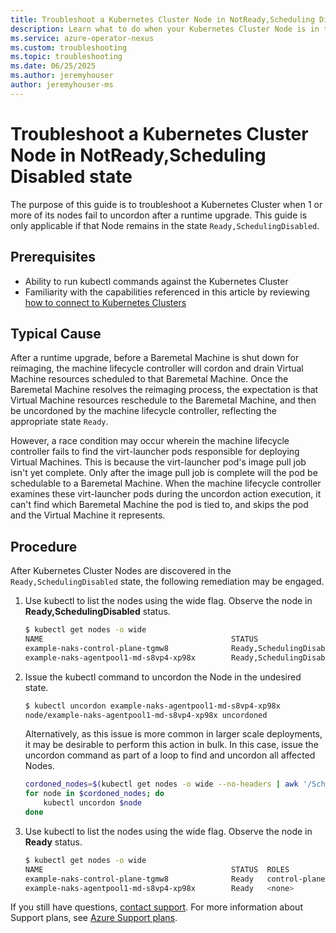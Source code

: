 ```yaml
---
title: Troubleshoot a Kubernetes Cluster Node in NotReady,Scheduling Disabled after Runtime Upgrade
description: Learn what to do when your Kubernetes Cluster Node is in the state NotReady,Scheduling Disabled after a runtime upgrade.
ms.service: azure-operator-nexus
ms.custom: troubleshooting
ms.topic: troubleshooting
ms.date: 06/25/2025
ms.author: jeremyhouser
author: jeremyhouser-ms
---
```

# Troubleshoot a Kubernetes Cluster Node in NotReady,Scheduling Disabled state

The purpose of this guide is to troubleshoot a Kubernetes Cluster when 1 or more of its nodes fail to uncordon after a runtime upgrade. This guide is only applicable if that Node remains in the state `Ready,SchedulingDisabled`.

## Prerequisites

- Ability to run kubectl commands against the Kubernetes Cluster
- Familiarity with the capabilities referenced in this article by reviewing [how to connect to Kubernetes Clusters](howto-kubernetes-cluster-connect.md)

## Typical Cause

After a runtime upgrade, before a Baremetal Machine is shut down for reimaging, the machine lifecycle controller will cordon and drain Virtual Machine resources scheduled to that Baremetal Machine. Once the Baremetal Machine resolves the reimaging process, the expectation is that Virtual Machine resources reschedule to the Baremetal Machine, and then be uncordoned by the machine lifecycle controller, reflecting the appropriate state `Ready`.

However, a race condition may occur wherein the machine lifecycle controller fails to find the virt-launcher pods responsible for deploying Virtual Machines. This is because the virt-launcher pod's image pull job isn't yet complete. Only after the image pull job is complete will the pod be schedulable to a Baremetal Machine. When the machine lifecycle controller examines these virt-launcher pods during the uncordon action execution, it can't find which Baremetal Machine the pod is tied to, and skips the pod and the Virtual Machine it represents.

## Procedure

After Kubernetes Cluster Nodes are discovered in the `Ready,SchedulingDisabled` state, the following remediation may be engaged.

1. Use kubectl to list the nodes using the wide flag. Observe the node in **Ready,SchedulingDisabled** status.
    ~~~bash
    $ kubectl get nodes -o wide
    NAME                                          STATUS                      ROLES           AGE    VERSION    INTERNAL-IP   EXTERNAL-IP   OS-IMAGE                    KERNEL-VERSION    CONTAINER-RUNTIME
    example-naks-control-plane-tgmw8              Ready,SchedulingDisabled    control-plane   2d6h   v1.30.12   10.4.32.10    <none>        Microsoft Azure Linux 3.0   6.6.85.1-2.azl3   containerd://2.0.0
    example-naks-agentpool1-md-s8vp4-xp98x        Ready,SchedulingDisabled    <none>          2d6h   v1.30.12   10.4.32.11    <none>        Microsoft Azure Linux 3.0   6.6.85.1-2.azl3   containerd://2.0.0
    ~~~

1. Issue the kubectl command to uncordon the Node in the undesired state.

    ~~~bash
    $ kubectl uncordon example-naks-agentpool1-md-s8vp4-xp98x
    node/example-naks-agentpool1-md-s8vp4-xp98x uncordoned
    ~~~

    Alternatively, as this issue is more common in larger scale deployments, it may be desirable to perform this action in bulk. In this case, issue the uncordon command as part of a loop to find and uncordon all affected Nodes.

    ~~~bash
    cordoned_nodes=$(kubectl get nodes -o wide --no-headers | awk '/SchedulingDisabled/ {print $1}')
    for node in $cordoned_nodes; do
        kubectl uncordon $node
    done
    ~~~


1. Use kubectl to list the nodes using the wide flag. Observe the node in **Ready** status.
    ~~~bash
    $ kubectl get nodes -o wide
    NAME                                          STATUS  ROLES           AGE    VERSION    INTERNAL-IP   EXTERNAL-IP   OS-IMAGE                    KERNEL-VERSION    CONTAINER-RUNTIME
    example-naks-control-plane-tgmw8              Ready   control-plane   2d6h   v1.30.12   10.4.32.10    <none>        Microsoft Azure Linux 3.0   6.6.85.1-2.azl3   containerd://2.0.0
    example-naks-agentpool1-md-s8vp4-xp98x        Ready   <none>          2d6h   v1.30.12   10.4.32.11    <none>        Microsoft Azure Linux 3.0   6.6.85.1-2.azl3   containerd://2.0.0
    ~~~

If you still have questions, [contact support](https://portal.azure.com/?#blade/Microsoft_Azure_Support/HelpAndSupportBlade).
For more information about Support plans, see [Azure Support plans](https://azure.microsoft.com/support/plans/response/).